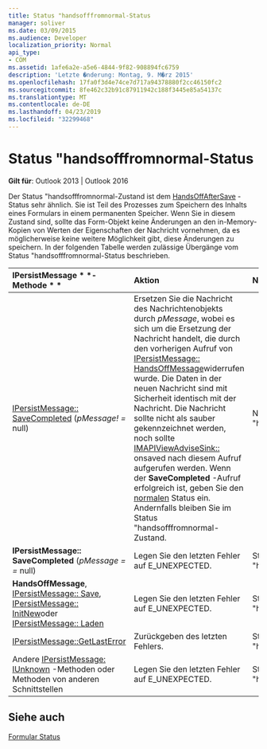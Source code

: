 ```yaml
---
title: Status "handsofffromnormal-Status
manager: soliver
ms.date: 03/09/2015
ms.audience: Developer
localization_priority: Normal
api_type:
- COM
ms.assetid: 1afe6a2e-a5e6-4844-9f82-908894fc6759
description: 'Letzte �nderung: Montag, 9. M�rz 2015'
ms.openlocfilehash: 17fa0f3d4e74ce7d717a94378880f2cc46150fc2
ms.sourcegitcommit: 8fe462c32b91c87911942c188f3445e85a54137c
ms.translationtype: MT
ms.contentlocale: de-DE
ms.lasthandoff: 04/23/2019
ms.locfileid: "32299468"
---
```

# <a name="handsofffromnormal-state"></a>Status "handsofffromnormal-Status

  
  
**Gilt für**: Outlook 2013 | Outlook 2016 
  
Der Status "handsofffromnormal-Zustand ist dem [HandsOffAfterSave](handsoffaftersave-state.md) -Status sehr ähnlich. Sie ist Teil des Prozesses zum Speichern des Inhalts eines Formulars in einem permanenten Speicher. Wenn Sie in diesem Zustand sind, sollte das Form-Objekt keine Änderungen an den in-Memory-Kopien von Werten der Eigenschaften der Nachricht vornehmen, da es möglicherweise keine weitere Möglichkeit gibt, diese Änderungen zu speichern. In der folgenden Tabelle werden zulässige Übergänge vom Status "handsofffromnormal-Status beschrieben. 
  
|IPersistMessage * *-Methode * *|**Aktion**|**Neuer Status**|
|:-----|:-----|:-----|
|[IPersistMessage:: SaveCompleted](ipersistmessage-savecompleted.md) (_pMessage! =_ null)  <br/> |Ersetzen Sie die Nachricht des Nachrichtenobjekts durch _pMessage_, wobei es sich um die Ersetzung der Nachricht handelt, die durch den vorherigen Aufruf von [IPersistMessage:: HandsOffMessage](ipersistmessage-handsoffmessage.md)widerrufen wurde. Die Daten in der neuen Nachricht sind mit Sicherheit identisch mit der Nachricht. Die Nachricht sollte nicht als sauber gekennzeichnet werden, noch sollte [IMAPIViewAdviseSink::](imapiviewadvisesink-onsaved.md) onsaved nach diesem Aufruf aufgerufen werden. Wenn der **SaveCompleted** -Aufruf erfolgreich ist, geben Sie den [normalen](normal-state.md) Status ein. Andernfalls bleiben Sie im Status "handsofffromnormal-Zustand.  <br/> |Normal oder Status "handsofffromnormal  <br/> |
|**IPersistMessage:: SaveCompleted** (_pMessage = =_ null)  <br/> |Legen Sie den letzten Fehler auf E_UNEXPECTED.  <br/> |Status "handsofffromnormal  <br/> |
|**HandsOffMessage**, [IPersistMessage:: Save](ipersistmessage-save.md), [IPersistMessage:: InitNew](ipersistmessage-initnew.md)oder [IPersistMessage:: Laden](ipersistmessage-load.md) <br/> |Legen Sie den letzten Fehler auf E_UNEXPECTED.  <br/> |Status "handsofffromnormal  <br/> |
|[IPersistMessage::GetLastError](ipersistmessage-getlasterror.md) <br/> |Zurückgeben des letzten Fehlers.  <br/> |Status "handsofffromnormal  <br/> |
|Andere [IPersistMessage: IUnknown](ipersistmessageiunknown.md) -Methoden oder Methoden von anderen Schnittstellen  <br/> |Legen Sie den letzten Fehler auf E_UNEXPECTED.  <br/> |Status "handsofffromnormal  <br/> |
   
## <a name="see-also"></a>Siehe auch



[Formular Status](form-states.md)

